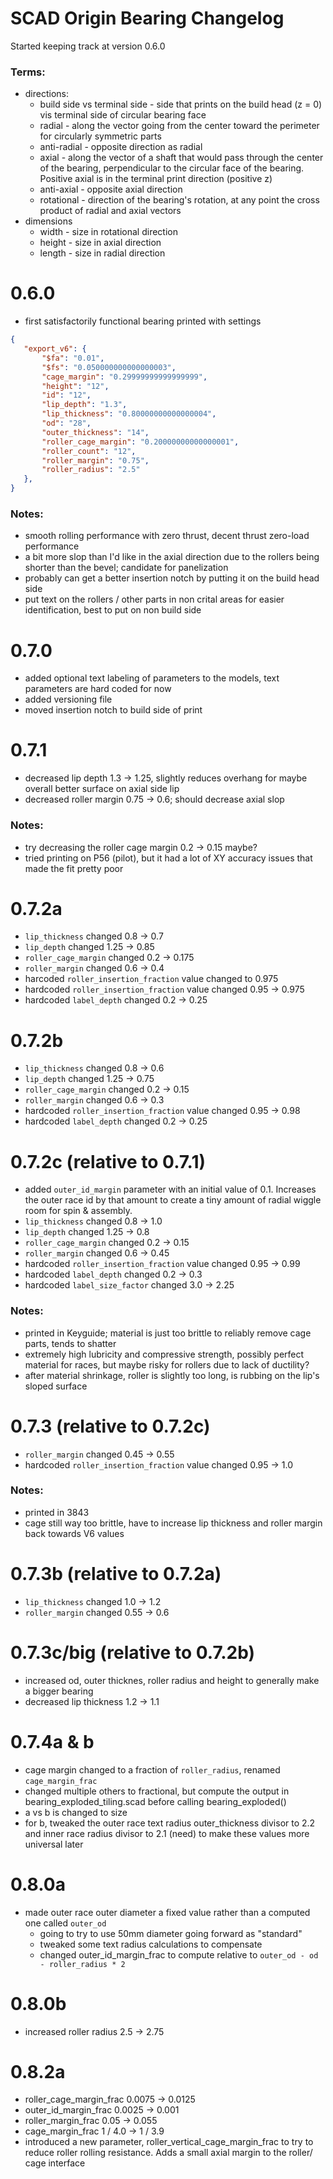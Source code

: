 
# SCAD Origin Bearing Changelog

Started keeping track at version 0.6.0

### Terms:
 - directions:
    - build side vs terminal side - side that prints on the build head (z = 0) vis terminal side of circular bearing face
   - radial - along the vector going from the center toward the perimeter for circularly symmetric parts
   - anti-radial - opposite direction as radial
   - axial - along the vector of a shaft that would pass through the center of the bearing, perpendicular to the circular face of the bearing. Positive axial is in the terminal print direction (positive z)
   - anti-axial - opposite axial direction
   - rotational - direction of the bearing's rotation, at any point the cross product of radial and axial vectors
 - dimensions
   - width - size in rotational direction
   - height - size in axial direction
   - length - size in radial direction

# 0.6.0

 - first satisfactorily functional bearing printed with settings

 ```json
 {
    "export_v6": {
        "$fa": "0.01",
        "$fs": "0.050000000000000003",
        "cage_margin": "0.29999999999999999",
        "height": "12",
        "id": "12",
        "lip_depth": "1.3",
        "lip_thickness": "0.80000000000000004",
        "od": "28",
        "outer_thickness": "14",
        "roller_cage_margin": "0.20000000000000001",
        "roller_count": "12",
        "roller_margin": "0.75",
        "roller_radius": "2.5"
    },
 }
 ```
 ### Notes:
  - smooth rolling performance with zero thrust, decent thrust zero-load performance
  - a bit more slop than I'd like in the axial direction due to the rollers being shorter than the bevel; candidate for panelization 
  - probably can get a better insertion notch by putting it on the build head side
  - put text on the rollers / other parts in non crital areas for easier identification, best to put on non build side

# 0.7.0

 - added optional text labeling of parameters to the models, text parameters are hard coded for now
 - added versioning file
 - moved insertion notch to build side of print

# 0.7.1
 - decreased lip depth 1.3 -> 1.25, slightly reduces overhang for maybe overall better surface on axial side lip
 - decreased roller margin 0.75 -> 0.6; should decrease axial slop

### Notes:
 - try decreasing the roller cage margin 0.2 -> 0.15 maybe?
 - tried printing on P56 (pilot), but it had a lot of XY accuracy issues that made the fit pretty poor

# 0.7.2a
 - `lip_thickness` changed 0.8 -> 0.7
 - `lip_depth` changed 1.25 -> 0.85
 - `roller_cage_margin` changed 0.2 -> 0.175
 - `roller_margin` changed 0.6 -> 0.4
 - harcoded `roller_insertion_fraction` value changed to 0.975
 - hardcoded `roller_insertion_fraction` value changed 0.95 -> 0.975
 - hardcoded `label_depth` changed 0.2 -> 0.25

# 0.7.2b
 - `lip_thickness` changed 0.8 -> 0.6
 - `lip_depth` changed 1.25 -> 0.75
 - `roller_cage_margin` changed 0.2 -> 0.15
 - `roller_margin` changed 0.6 -> 0.3
 - hardcoded `roller_insertion_fraction` value changed 0.95 -> 0.98
 - hardcoded `label_depth` changed 0.2 -> 0.25

# 0.7.2c (relative to 0.7.1)
 - added `outer_id_margin` parameter with an initial value of 0.1. Increases the outer race
 id by that amount to create a tiny amount of radial wiggle room for spin & assembly.
 - `lip_thickness` changed 0.8 -> 1.0
 - `lip_depth` changed 1.25 -> 0.8
 - `roller_cage_margin` changed 0.2 -> 0.15
 - `roller_margin` changed 0.6 -> 0.45
 - hardcoded `roller_insertion_fraction` value changed 0.95 -> 0.99
 - hardcoded `label_depth` changed 0.2 -> 0.3
 - hardcoded `label_size_factor` changed 3.0 -> 2.25

### Notes:
 - printed in Keyguide; material is just too brittle to reliably remove cage parts, tends to shatter
 - extremely high lubricity and compressive strength, possibly perfect material for races, but maybe risky for
 rollers due to lack of ductility?
 - after material shrinkage, roller is slightly too long, is rubbing on the lip's sloped surface

# 0.7.3 (relative to 0.7.2c)
 - `roller_margin` changed 0.45 -> 0.55
 - hardcoded `roller_insertion_fraction` value changed 0.95 -> 1.0

### Notes:
 - printed in 3843
 - cage still way too brittle, have to increase lip thickness and roller margin back towards V6 values

# 0.7.3b (relative to 0.7.2a)
- `lip_thickness` changed 1.0 -> 1.2
- `roller_margin` changed 0.55 -> 0.6

# 0.7.3c/big (relative to 0.7.2b)
 - increased od, outer thicknes, roller radius and height to generally make a bigger bearing
 - decreased lip thickness 1.2 -> 1.1

# 0.7.4a & b
 - cage margin changed to a fraction of `roller_radius`, renamed `cage_margin_frac`
 - changed multiple others to fractional, but compute the output in bearing_exploded_tiling.scad
 before calling bearing_exploded()
 - a vs b is changed to size
 - for b, tweaked the outer race text radius outer_thickness divisor to 2.2 and inner race radius 
 divisor to 2.1 (need) to make these values more universal later

# 0.8.0a
 - made outer race outer diameter a fixed value rather than a computed one called `outer_od`
   - going to try to use 50mm diameter going forward as "standard"
   - tweaked some text radius calculations to compensate
   - changed outer_id_margin_frac to compute relative to
   `outer_od - od - roller_radius * 2`

# 0.8.0b
 - increased roller radius 2.5 -> 2.75

# 0.8.2a
 - roller_cage_margin_frac 0.0075 -> 0.0125
 - outer_id_margin_frac 0.0025 -> 0.001
 - roller_margin_frac 0.05 -> 0.055
 - cage_margin_frac 1 / 4.0 -> 1 / 3.9
 - introduced a new parameter, roller_vertical_cage_margin_frac to try
 to reduce roller rolling resistance. Adds a small axial margin to the roller/
 cage interface